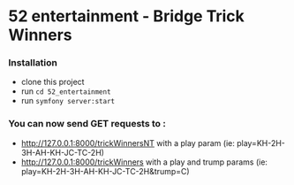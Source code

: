 # 52 entertainment - Bridge Trick Winners

### Installation
- clone this project
- run ```cd 52_entertainment```
- run ```symfony server:start```

### You can now send GET requests to :
- http://127.0.0.1:8000/trickWinnersNT with a play param (ie: play=KH-2H-3H-AH-KH-JC-TC-2H)
- http://127.0.0.1:8000/trickWinners with a play and trump params (ie: play=KH-2H-3H-AH-KH-JC-TC-2H&trump=C)

